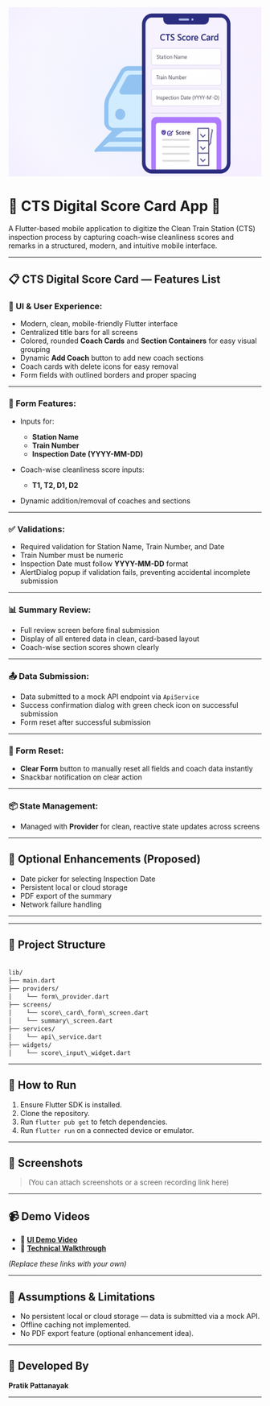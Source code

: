 ![CTS Score Card Banner](assets/cts_banner.png)
# 🚄 CTS Digital Score Card App 📱

A Flutter-based mobile application to digitize the Clean Train Station (CTS) inspection process by capturing coach-wise cleanliness scores and remarks in a structured, modern, and intuitive mobile interface.

---



## 📋 CTS Digital Score Card — Features List

### 📱 UI & User Experience:

* Modern, clean, mobile-friendly Flutter interface
* Centralized title bars for all screens
* Colored, rounded **Coach Cards** and **Section Containers** for easy visual grouping
* Dynamic **Add Coach** button to add new coach sections
* Coach cards with delete icons for easy removal
* Form fields with outlined borders and proper spacing

---

### 📄 Form Features:

* Inputs for:

  * **Station Name**
  * **Train Number**
  * **Inspection Date (YYYY-MM-DD)**
* Coach-wise cleanliness score inputs:

  * **T1, T2, D1, D2**
* Dynamic addition/removal of coaches and sections

---

### ✅ Validations:

* Required validation for Station Name, Train Number, and Date
* Train Number must be numeric
* Inspection Date must follow **YYYY-MM-DD** format
* AlertDialog popup if validation fails, preventing accidental incomplete submission

---

### 📊 Summary Review:

* Full review screen before final submission
* Display of all entered data in clean, card-based layout
* Coach-wise section scores shown clearly

---

### 📤 Data Submission:

* Data submitted to a mock API endpoint via `ApiService`
* Success confirmation dialog with green check icon on successful submission
* Form reset after successful submission

---

### 🔄 Form Reset:

* **Clear Form** button to manually reset all fields and coach data instantly
* Snackbar notification on clear action

---

### 📦 State Management:

* Managed with **Provider** for clean, reactive state updates across screens

---

## 📌 Optional Enhancements (Proposed)

* Date picker for selecting Inspection Date
* Persistent local or cloud storage
* PDF export of the summary
* Network failure handling

---


---

## 📂 Project Structure

```

lib/
├── main.dart
├── providers/
│    └── form\_provider.dart
├── screens/
│    └── score\_card\_form\_screen.dart
│    └── summary\_screen.dart
├── services/
│    └── api\_service.dart
├── widgets/
│    └── score\_input\_widget.dart

```

---

## 🚀 How to Run

1. Ensure Flutter SDK is installed.
2. Clone the repository.
3. Run `flutter pub get` to fetch dependencies.
4. Run `flutter run` on a connected device or emulator.

---

## 📸 Screenshots

> (You can attach screenshots or a screen recording link here)

---

## 📹 Demo Videos

- 📱 [**UI Demo Video**](https://drive.google.com/file/d/1guim1DXgueIAM-oyruUc07uWCjPQlvi3/view?usp=sharing)
- 📝 [**Technical Walkthrough**](https://drive.google.com/file/d/1gRhAWT6_W-D0KKu1ywgJHl8ERmcSx6S-/view?usp=sharing)

*(Replace these links with your own)*

---

## 📌 Assumptions & Limitations

- No persistent local or cloud storage — data is submitted via a mock API.
- Offline caching not implemented.
- No PDF export feature (optional enhancement idea).

---



## 🙌 Developed By

**Pratik Pattanayak**  



---

